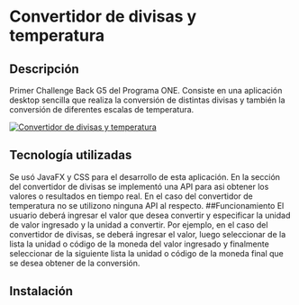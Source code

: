 # Convertidor de divisas y temperatura
## Descripción
Primer Challenge Back G5 del Programa ONE. Consiste en una aplicación desktop sencilla que realiza la conversión de distintas divisas y también la conversión de diferentes escalas de temperatura.

[![Convertidor de divisas y temperatura](convertidor "Convertidor de divisas y temperatura")](https://media.giphy.com/media/v1.Y2lkPTc5MGI3NjExeTFldDgyZWlzaGNpN3NwcjZ3d2l5Mzh5dWpqMjBiYjRkaTBoNWdrcCZlcD12MV9pbnRlcm5hbF9naWZfYnlfaWQmY3Q9Zw/ME77Dy0oEllvVHjd7I/giphy.gif "Convertidor de divisas y temperatura")
## Tecnología utilizadas
Se usó JavaFX y CSS para el desarrollo de esta aplicación. En la sección del convertidor de divisas se implementó una API para asi obtener los valores o resultados en tiempo real. En el caso del convertidor de temperatura no se utilizono ninguna API al respecto.
##Funcionamiento
El usuario deberá ingresar el valor que desea convertir y especificar la unidad de valor ingresado y la unidad a convertir. Por ejemplo, en el caso del convertidor de divisas, se deberá ingresar el valor, luego seleccionar de la lista la unidad o código de la moneda del valor ingresado y finalmente seleccionar de la siguiente lista la unidad o código de la moneda final que se desea obtener de la conversión.
## Instalación

